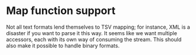 # Map function support
Not all text formats lend themselves to TSV mapping; for instance, XML is a
disaster if you want to parse it this way. It seems like we want multiple
accessors, each with its own way of consuming the stream. This should also
make it possible to handle binary formats.
